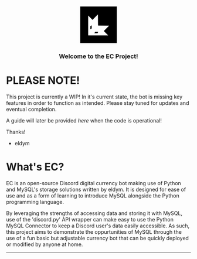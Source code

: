 <p align="center">
  <a href="https://github.com/ELDYmoddys/EC-MySQL">
    <img src="./EC_logo.svg" alt="EC_Logo" width="100" height="100">
  </a>
  <h3 align="center">Welcome to the EC Project!</h3>
</p>

# PLEASE NOTE!

This project is currently a WIP!
In it's current state, the bot is missing key features in order to function as intended.
Please stay tuned for updates and eventual completion.

A guide will later be provided *here* when the code is operational!

Thanks!
- eldym

# What's EC?

EC is an open-source Discord digital currency bot making use of Python and MySQL's storage solutions written by eldym.
It is designed for ease of use and as a form of learning to introduce MySQL alongside the Python programming language.

By leveraging the strengths of accessing data and storing it with MySQL, use of the 'discord.py' API wrapper can make easy to use the Python MySQL Connector to keep a Discord user's data easily accessible.  As such, this project aims to demonstrate the oppurtunities of MySQL through the use of a fun basic but adjustable currency bot that can be quickly deployed or modified by anyone at home.

---
